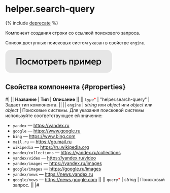 # helper.search-query

{% include [deprecate](../../_includes/deprecate.md) %}

Компонент создания строки со ссылкой поискового запроса.

Список доступных поисковых систем указан в свойстве `engine`.

[![](../_images/buttons/view-example.svg)](https://clck.ru/QLF3o)

## Свойства компонента {#properties}

#|
|| **Название** | **Тип** | **Описание** ||
|| `type`<span style="color: red">\*</span> | "helper.search-query" | Задает тип компонента. ||
|| `engine` | _string_ или _object_ или _object_ или _object_ | Поисковые системы. Для указания поисковой системы используйте соответствующее ей значение:

- `yandex` — https://yandex.ru
- `google` — https://www.google.ru
- `bing` — https://www.bing.com
- `mail.ru` — https://go.mail.ru
- `wikipedia` — https://ru.wikipedia.org
- `yandex/collections` — https://yandex.ru/collections
- `yandex/video` — https://yandex.ru/video
- `yandex/images` — https://yandex.ru/images
- `google/images` — https://google.ru/images
- `yandex/news` — https://news.yandex.ru
- `google/news` — https://news.google.com
  ||
  || `query`<span style="color: red">\*</span> | _string_ | Поисковый запрос. ||
  |#
